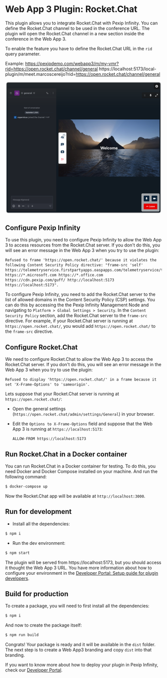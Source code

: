 # Web App 3 Plugin: Rocket.Chat

This plugin allows you to integrate Rocket.Chat with Pexip Infinity. You can
define the Rocket.Chat channel to be used in the conference URL. The plugin will
open the Rocket.Chat channel in a new section inside the conference in the Web
App 3.

To enable the feature you have to define the Rocket.Chat URL in the `rid` query
parameter.

Example:
https://pexipdemo.com/webapp3/m/my-vmr?rid=https://open.rocket.chat/channel/general
https://localhost:5173/local-plugin/m/meet.marcoscereijo?rid=https://open.rocket.chat/channel/general

![Conference](./assets/conference.png)

## Configure Pexip Infinity

To use this plugin, you need to configure Pexip Infinity to allow the Web App 3
to access resources from the Rocket.Chat server. If you don't do this, you will
see an error message in the Web App 3 when you try to use the plugin:

```text
Refused to frame 'https://open.rocket.chat/' because it violates the following Content Security Policy directive: "frame-src 'self' https://telemetryservice.firstpartyapps.oaspapps.com/telemetryservice/telemetryproxy.html https://*.microsoft.com https://*.office.com https://cdn.pexip.com/guff/ http://localhost:5173 https://localhost:5173".
```

To configure Pexip Infinity, you need to add the Rocket.Chat server to the list
of allowed domains in the Content Security Policy (CSP) settings. You can do
this by accessing the the Pexip Infinity Management Node and navigating to
`Platform > Global Settings > Security`. In the `Content Security Policy`
section, add the Rocket.Chat server to the `frame-src` directive. For example,
if your Rocket.Chat server is running at `https://open.rocket.chat/`, you would
add `https://open.rocket.chat/` to the `frame-src` directive.

## Configure Rocket.Chat

We need to configure Rocket.Chat to allow the Web App 3 to access the
Rocket.Chat server. If you don't do this, you will see an error message in the
Web App 3 when you try to use the plugin:

```text
Refused to display 'https://open.rocket.chat/' in a frame because it set 'X-Frame-Options' to 'sameorigin'.
```

Lets suppose that your Rocket.Chat server is running at
`https://open.rocket.chat/`:

- Open the general settings (`https://open.rocket.chat/admin/settings/General`)
  in your browser.

- Edit the `Options to X-Frame-Options` field and suppose that the Web App 3 is
  running at `https://localhost:5173`:

  ```text
  ALLOW-FROM https://localhost:5173
  ```

## Run Rocket.Chat in a Docker container

You can run Rocket.Chat in a Docker container for testing. To do this, you need
Docker and Docker Compose installed on your machine. And run the following
command:

```bash
$ docker-compose up
```

Now the Rocket.Chat app will be available at `http://localhost:3000`.

## Run for development

- Install all the dependencies:

```bash
$ npm i
```

- Run the dev environment:

```bash
$ npm start
```

The plugin will be served from https://localhost:5173, but you should access it
thought the Web App 3 URL. You have more information about how to configure your
environment in the
[Developer Portal: Setup guide for plugin developers](https://developer.pexip.com/docs/plugins/webapp-3/setup-guide-for-plugin-developers).

## Build for production

To create a package, you will need to first install all the dependencies:

```bash
$ npm i
```

And now to create the package itself:

```bash
$ npm run build
```

Congrats! Your package is ready and it will be available in the `dist` folder.
The next step is to create a Web App3 branding and copy `dist` into that
branding.

If you want to know more about how to deploy your plugin in Pexip Infinity,
check our [Developer Portal](https://developer.pexip.com).
